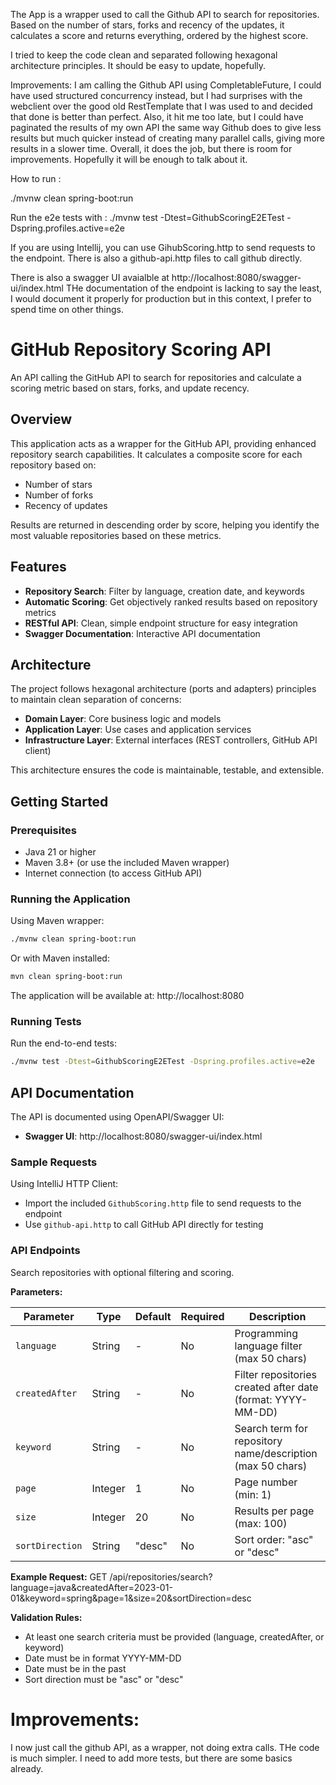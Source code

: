 The App is a wrapper used to call the Github API to search for repositories. Based on the number of stars, forks and
recency of the updates, it calculates a score and returns everything, ordered by the highest score.

I tried to keep the code clean and separated following hexagonal architecture principles.
It should be easy to update, hopefully.

Improvements:
I am calling the Github API using CompletableFuture, I could have used structured concurrency instead, but I had
surprises with the webclient over the good old RestTemplate that I was used to and decided that done is better than
perfect.
Also, it hit me too late, but I could have paginated the results of my own API the same way Github does to give less
results but much quicker instead of creating many parallel calls, giving more results in a slower time.
Overall, it does the job, but there is room for improvements. Hopefully it will be enough to talk about it.

How to run :

./mvnw clean spring-boot:run

Run the e2e tests with :
./mvnw test -Dtest=GithubScoringE2ETest -Dspring.profiles.active=e2e

If you are using Intellij, you can use GihubScoring.http to send requests to the endpoint.
There is also a github-api.http files to call github directly.

There is also a swagger UI avaialble at http://localhost:8080/swagger-ui/index.html
THe documentation of the endpoint is lacking to say the least, I would document it properly for production but in this
context, I prefer to spend time on other things.

# GitHub Repository Scoring API

An API calling the GitHub API to search for repositories and calculate a scoring metric based on stars, forks, and
update recency.

## Overview

This application acts as a wrapper for the GitHub API, providing enhanced repository search capabilities. It calculates
a composite score for each repository based on:

- Number of stars
- Number of forks
- Recency of updates

Results are returned in descending order by score, helping you identify the most valuable repositories based on these
metrics.

## Features

- **Repository Search**: Filter by language, creation date, and keywords
- **Automatic Scoring**: Get objectively ranked results based on repository metrics
- **RESTful API**: Clean, simple endpoint structure for easy integration
- **Swagger Documentation**: Interactive API documentation

## Architecture

The project follows hexagonal architecture (ports and adapters) principles to maintain clean separation of concerns:

- **Domain Layer**: Core business logic and models
- **Application Layer**: Use cases and application services
- **Infrastructure Layer**: External interfaces (REST controllers, GitHub API client)

This architecture ensures the code is maintainable, testable, and extensible.

## Getting Started

### Prerequisites

- Java 21 or higher
- Maven 3.8+ (or use the included Maven wrapper)
- Internet connection (to access GitHub API)

### Running the Application

Using Maven wrapper:

```bash
./mvnw clean spring-boot:run
```

Or with Maven installed:

```bash
mvn clean spring-boot:run
```

The application will be available at: http://localhost:8080

### Running Tests

Run the end-to-end tests:

```bash
./mvnw test -Dtest=GithubScoringE2ETest -Dspring.profiles.active=e2e
```

## API Documentation

The API is documented using OpenAPI/Swagger UI:

- **Swagger UI**: http://localhost:8080/swagger-ui/index.html

### Sample Requests

Using IntelliJ HTTP Client:

- Import the included `GithubScoring.http` file to send requests to the endpoint
- Use `github-api.http` to call GitHub API directly for testing

### API Endpoints

Search repositories with optional filtering and scoring.

**Parameters:**

| Parameter | Type | Default | Required | Description |
|-----------|------|---------|----------|-------------|
| `language` | String | - | No | Programming language filter (max 50 chars) |
| `createdAfter` | String | - | No | Filter repositories created after date (format: YYYY-MM-DD) |
| `keyword` | String | - | No | Search term for repository name/description (max 50 chars) |
| `page` | Integer | 1 | No | Page number (min: 1) |
| `size` | Integer | 20 | No | Results per page (max: 100) |
| `sortDirection` | String | "desc" | No | Sort order: "asc" or "desc" |

**Example Request:**
GET /api/repositories/search?language=java&createdAfter=2023-01-01&keyword=spring&page=1&size=20&sortDirection=desc

**Validation Rules:**
- At least one search criteria must be provided (language, createdAfter, or keyword)
- Date must be in format YYYY-MM-DD
- Date must be in the past
- Sort direction must be "asc" or "desc"

# Improvements:

I now just call the github API, as a wrapper, not doing extra calls. THe code is much simpler.
I need to add more tests, but there are some basics already.
